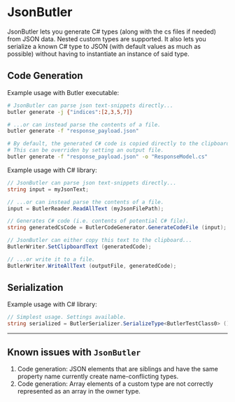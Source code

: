 # JsonButler
JsonButler lets you generate C# types (along with the cs files if needed) from JSON data. Nested custom types are supported.
It also lets you serialize a known C# type to JSON (with default values as much as possible) without having to instantiate an instance of said type.



## Code Generation
Example usage with Butler executable:
```bash
# JsonButler can parse json text-snippets directly...
butler generate -j {"indices":[2,3,5,7]}

# ...or can instead parse the contents of a file.
butler generate -f "response_payload.json"

# By default, the generated C# code is copied directly to the clipboard.
# This can be overriden by setting an output file.
butler generate -f "response_payload.json" -o "ResponseModel.cs"
```

Example usage with C# library:
```cs
// JsonButler can parse json text-snippets directly...
string input = myJsonText;

// ...or can instead parse the contents of a file.
input = ButlerReader.ReadAllText (myJsonFilePath);

// Generates C# code (i.e. contents of potential C# file).
string generatedCsCode = ButlerCodeGenerator.GenerateCodeFile (input);

// JsonButler can either copy this text to the clipboard...
ButlerWriter.SetClipboardText (generatedCode);

// ...or write it to a file.
ButlerWriter.WriteAllText (outputFile, generatedCode);
```


## Serialization
Example usage with C# library:
```cs
// Simplest usage. Settings available.
string serialized = ButlerSerializer.SerializeType<ButlerTestClass0> ();
```

---

## Known issues with `JsonButler`
1. Code generation: JSON elements that are siblings and have the same property name currently create name-conflicting types.
2. Code generation: Array elements of a custom type are not correctly represented as an array in the owner type.
